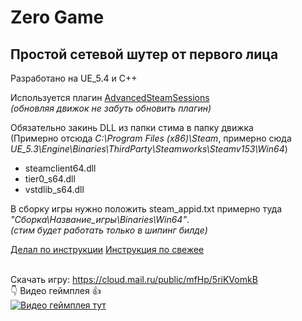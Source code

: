 # Zero Game

## Простой сетевой шутер от первого лица
Разработано на UE_5.4 и C++

Используется плагин [AdvancedSteamSessions](https://vreue4.com/advanced-sessions-binaries)
<br/>*(обновляя движок не забуть обновить плагин)*

Обязательно закинь DLL из папки стима в папку движка 
<br/>(Примерно отсюда *C:\Program Files (x86)\Steam*, примерно сюда *UE_5.3\Engine\Binaries\ThirdParty\Steamworks\Steamv153\Win64*)
- steamclient64.dll
- tier0_s64.dll
- vstdlib_s64.dll

В сборку игры нужно положить steam_appid.txt примерно туда *"Сборка\Название_игры\Binaries\Win64"*.
<br/>*(стим будет работать только в шипинг билде)*

[Делал по инструкции](https://devtribe.ru/p/unreal-engine/27-05-2019-vnedrenie-steamworks-sdk-v-unreal-engine)
[Инструкция по свежее](https://itch.io/blog/641002/advanced-steam-sessions-multiplayer-unreal-engine-tutorial)

<br/>Скачать игру: https://cloud.mail.ru/public/mfHp/5riKVomkB
<br/>👇 Видео геймплея 👍
<br/>[![Видео геймплея тут](https://img.youtube.com/vi/W9m85_skCCo/0.jpg)](https://cloud.mail.ru/public/5AJu/vEWPsYhrY)

<!--
Ссылка на ролик на ютубе: https://www.youtube.com/watch?v=W9m85_skCCo

Документация по форматированию: 
https://docs.github.com/en/get-started/writing-on-github/getting-started-with-writing-and-formatting-on-github/basic-writing-and-formatting-syntax
-->

